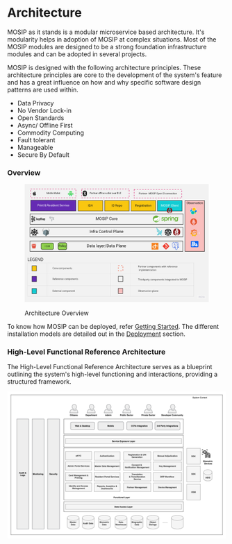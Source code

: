# Architecture

MOSIP as it stands is a modular microservice based architecture. It's modularity helps in adoption of MOSIP at complex situations. Most of the MOSIP modules are designed to be a strong foundation infrastructure modules and can be adopted in several projects.&#x20;

MOSIP is designed with the following architecture principles. These architecture principles are core to the development of the system's feature and has a great influence on how and why specific software design patterns are used within.&#x20;

- Data Privacy&#x20;
- No Vendor Lock-in
- Open Standards
- Async/ Offline First
- Commodity Computing
- Fault tolerant
- Manageable
- Secure By Default

### Overview

<figure><img src="../.gitbook/assets/MOSIP-Architecture-Overview.jpg" alt=""><figcaption><p>Architecture Overview</p></figcaption></figure>

To know how MOSIP can be deployed, refer [Getting Started](https://docs.mosip.io/1.2.0/deploymentnew/getting-started). The different installation models are detailed out in the [Deployment](https://docs.mosip.io/1.2.0/deploymentnew) section.

### High-Level Functional Reference Architecture

The High-Level Functional Reference Architecture serves as a blueprint outlining the system's high-level functioning and interactions, providing a structured framework.

<img src="../_images/reference_functional_rchitecture.jpg" alt="">
